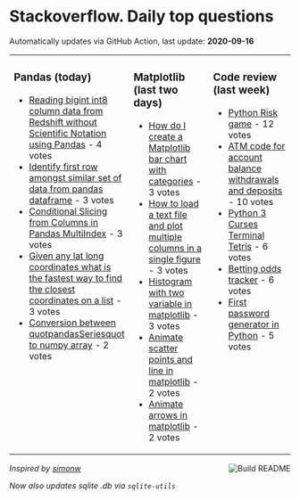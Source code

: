 # Stackoverflow. Daily top questions 

Automatically updates via GitHub Action, last update: **<!-- date starts -->2020-09-16<!-- date ends -->**


<table><tr><td valign="top" width="33%">

### Pandas (today)
<!-- pandas starts -->
* [Reading bigint int8 column data from Redshift without Scientific Notation using Pandas](https://stackoverflow.com/questions/63920186/reading-bigint-int8-column-data-from-redshift-without-scientific-notation-usin) - 4 votes
* [Identify first row amongst similar set of data from pandas dataframe](https://stackoverflow.com/questions/63920408/identify-first-row-amongst-similar-set-of-data-from-pandas-dataframe) - 3 votes
* [Conditional Slicing from Columns in Pandas MultiIndex](https://stackoverflow.com/questions/63925877/conditional-slicing-from-columns-in-pandas-multiindex) - 3 votes
* [Given any lat long coordinates what is the fastest way to find the closest coordinates on a list](https://stackoverflow.com/questions/63922133/given-any-lat-long-coordinates-what-is-the-fastest-way-to-find-the-closest-c) - 3 votes
* [Conversion between quotpandasSeriesquot to numpy array](https://stackoverflow.com/questions/63920897/conversion-between-pandas-series-to-numpy-array) - 2 votes
<!-- pandas ends -->
</td><td valign="top" width="34%">


### Matplotlib (last two days)
<!-- matplotlib starts -->
* [How do I create a Matplotlib bar chart with categories](https://stackoverflow.com/questions/63886711/how-do-i-create-a-matplotlib-bar-chart-with-categories) - 3 votes
* [How to load a text file and plot multiple columns in a single figure](https://stackoverflow.com/questions/63886233/how-to-load-a-text-file-and-plot-multiple-columns-in-a-single-figure) - 3 votes
* [Histogram with two variable in matplotlib](https://stackoverflow.com/questions/63879745/histogram-with-two-variable-in-matplotlib) - 3 votes
* [Animate scatter points and line in matplotlib](https://stackoverflow.com/questions/63919284/animate-scatter-points-and-line-in-matplotlib) - 2 votes
* [Animate arrows in matplotlib](https://stackoverflow.com/questions/63914377/animate-arrows-in-matplotlib) - 2 votes
<!-- matplotlib ends -->
</td><td valign="top" width="34%">


### Сode review (last week)
<!-- python starts -->
* [Python Risk game](https://codereview.stackexchange.com/questions/249260/python-risk-game) - 12 votes
* [ATM code for account balance withdrawals and deposits](https://codereview.stackexchange.com/questions/249138/atm-code-for-account-balance-withdrawals-and-deposits) - 10 votes
* [Python 3 Curses Terminal Tetris](https://codereview.stackexchange.com/questions/249326/python-3-curses-terminal-tetris) - 6 votes
* [Betting odds tracker](https://codereview.stackexchange.com/questions/249183/betting-odds-tracker) - 6 votes
* [First password generator in Python](https://codereview.stackexchange.com/questions/249174/first-password-generator-in-python) - 5 votes
<!-- python ends -->
</td></tr></table>

<a href="https://github.com/hp0404/hp0404/actions"><img src="https://github.com/hp0404/hp0404/workflows/Build%20README/badge.svg" align="right" alt="Build README"></a> <p>*Inspired by  [simonw](https://github.com/simonw/simonw)*</p> <p> *Now also updates sqlite .db via `sqlite-utils`* </p>
